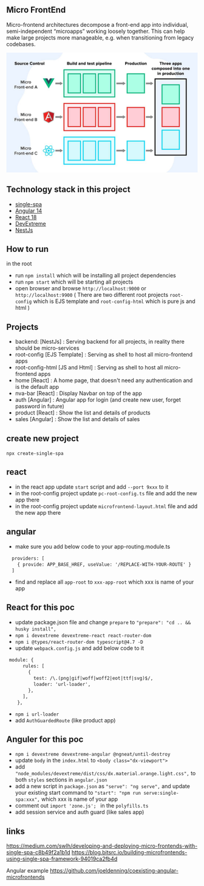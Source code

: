 ## Micro FrontEnd
Micro-frontend architectures decompose a front-end app into individual, semi-independent “microapps” working loosely together. This can help make large projects more manageable, e.g. when transitioning from legacy codebases.

![alt text](https://github.com/RezaRahmati/micro-fe-single-spa/blob/main/images/micro-frontend.jpeg?raw=true)

## Technology stack in this project
- [single-spa](https://single-spa.js.org/) 
- [Angular 14](https://angular.io/)
- [React 18](https://reactjs.org/)
- [DevExtreme](https://js.devexpress.com/)
- [NestJs](https://nestjs.com/)

## How to run
in the root
- run `npm install` which will be installing all project dependencies
- run `npm start` which will be starting all projects
- open browser and browse `http://localhost:9000` or `http://localhost:9900` ( There are two different root projects `root-config` which is EJS template and `root-config-html` which is pure js and html )

## Projects
- backend: [NestJs] : Serving backend for all projects, in reality there should be micro-services
- root-config [EJS Template] : Serving as shell to host all micro-frontend apps 
- root-config-html [JS and Html] : Serving as shell to host all micro-frontend apps 
- home [React] : A home page, that doesn't need any authentication and is the default app
- nva-bar [React] : Display Navbar on top of the app
- auth [Angular] : Angular app for login (and create new user, forget password in future)
- product [React] : Show the list and details of products
- sales [Angular] : Show the list and details of sales

## create new project
`npx create-single-spa`

## react
- in the react app update `start` script and add `--port 9xxx` to it
- in the root-config project update `pc-root-config.ts` file and add the new app there
- in the root-config project update `microfrontend-layout.html` file and add the new app there

## angular
- make sure you add below code to your app-routing.module.ts
```
  providers: [
    { provide: APP_BASE_HREF, useValue: '/REPLACE-WITH-YOUR-ROUTE' }
  ]
```
- find and replace all `app-root` to `xxx-app-root` which xxx is name of your app 

## React for this poc
- update package.json file and change `prepare` to `"prepare": "cd .. && husky install",`
- `npm i devextreme devextreme-react react-router-dom`
- `npm i @types/react-router-dom typescript@4.7 -D`
- update `webpack.config.js` and add below code to it
```
 module: {
      rules: [
        {
          test: /\.(png|gif|woff|woff2|eot|ttf|svg)$/,
          loader: 'url-loader',
        },
      ],
    },  
```
- `npm i url-loader`
- add `AuthGuardedRoute` (like product app)

## Anguler for this poc
- `npm i devextreme devextreme-angular @ngneat/until-destroy`
- update `body` in the `index.html` to `<body class="dx-viewport">`
- add `"node_modules/devextreme/dist/css/dx.material.orange.light.css",` to both `styles` sections in `angular.json`
- add a new script in `package.json` as `"serve": "ng serve",` and update your existing start command to `"start": "npm run serve:single-spa:xxx",` which xxx is name of your app 
- comment out `import 'zone.js'; ` in the `polyfills.ts` 
- add session service and auth guard (like sales app)

## links
https://medium.com/swlh/developing-and-deploying-micro-frontends-with-single-spa-c8b49f2a1b1d
https://blog.bitsrc.io/building-microfrontends-using-single-spa-framework-94019ca2fb4d

Angular example
https://github.com/joeldenning/coexisting-angular-microfrontends